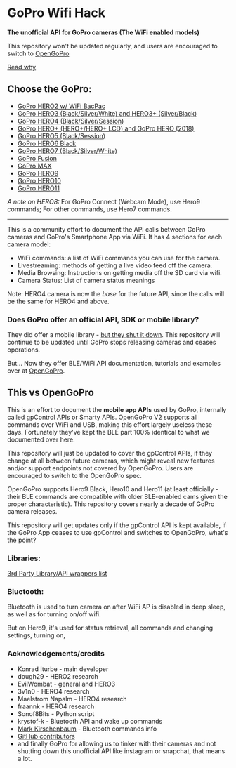 # GoPro Wifi Hack

**The unofficial API for GoPro cameras (The WiFi enabled models)**

This repository won't be updated regularly, and users are encouraged to switch to [OpenGoPro](https://gopro.github.io/OpenGoPro)

[Read why](https://medium.com/@konrad_it/sunsetting-my-unofficial-gopro-wireless-hacking-effort-a06a03c7fc1c)

## Choose the GoPro:

-   [GoPro HERO2 w/ WiFi BacPac](https://github.com/KonradIT/goprowifihack/blob/master/HERO2/README.md)
-   [GoPro HERO3 (Black/Silver/White) and HERO3+ (Silver/Black)](https://github.com/KonradIT/goprowifihack/blob/master/HERO3/README.md)
-   [GoPro HERO4 (Black/Silver/Session)](https://github.com/KonradIT/goprowifihack/blob/master/HERO4/README.md)
-   [GoPro HERO+ (HERO+/HERO+ LCD) and GoPro HERO (2018)](https://github.com/KonradIT/goprowifihack/blob/master/HERO/README.md)
-   [GoPro HERO5 (Black/Session)](https://github.com/KonradIT/goprowifihack/blob/master/HERO5/README.md)
-   [GoPro HERO6 Black](https://github.com/KonradIT/goprowifihack/blob/master/HERO6/README.md)
-   [GoPro HERO7 (Black/Silver/White)](https://github.com/KonradIT/goprowifihack/blob/master/HERO7/README.md)
-   [GoPro Fusion](https://github.com/KonradIT/goprowifihack/blob/master/Fusion1/README.md)
-   [GoPro MAX](https://github.com/KonradIT/goprowifihack/blob/master/MAX/README.md)
-   [GoPro HERO9](https://github.com/KonradIT/goprowifihack/blob/master/HERO9/README.md)
-   [GoPro HERO10](https://github.com/KonradIT/goprowifihack/blob/master/HERO10/README.md)
-   [GoPro HERO11](https://github.com/KonradIT/goprowifihack/blob/master/HERO11/README.md)

_A note on HERO8:_ For GoPro Connect (Webcam Mode), use Hero9 commands; For other commands, use Hero7 commands.

---

This is a community effort to document the API calls between GoPro cameras and GoPro's Smartphone App via WiFi. It has 4 sections for each camera model:

-   WiFi commands: a list of WiFi commands you can use for the camera.
-   Livestreaming: methods of getting a live video feed off the camera.
-   Media Browsing: Instructions on getting media off the SD card via wifi.
-   Camera Status: List of camera status meanings

Note: HERO4 camera is now the _base_ for the future API, since the calls will be the same for HERO4 and above.

### Does GoPro offer an official API, SDK or mobile library?

They did offer a mobile library - [but they shut it down](https://news.ycombinator.com/item?id=16189633). This repository will continue to be updated until GoPro stops releasing cameras and ceases operations.

But... Now they offer BLE/WiFi API documentation, tutorials and examples over at [OpenGoPro](https://gopro.com/OpenGoPro).

## This vs OpenGoPro

This is an effort to document the **mobile app APIs** used by GoPro, internally called gpControl APIs or Smarty APIs. OpenGoPro V2 supports all commands over WiFi and USB, making this effort largely useless these days. Fortunately they've kept the BLE part 100% identical to what we documented over here.

This repository will just be updated to cover the gpControl APIs, if they change at all between future cameras, which might reveal new features and/or support endpoints not covered by OpenGoPro. Users are encouraged to switch to the OpenGoPro spec.

OpenGoPro supports Hero9 Black, Hero10 and Hero11 (at least officially - their BLE commands are compatible with older BLE-enabled cams given the proper characteristic). This repository covers nearly a decade of GoPro camera releases.

This repository will get updates only if the gpControl API is kept available, if the GoPro App ceases to use gpControl and switches to OpenGoPro, what's the point?

### Libraries:

[3rd Party Library/API wrappers list](https://github.com/KonradIT/goprowifihack/blob/master/Libraries.md)

### Bluetooth:

Bluetooth is used to turn camera on after WiFi AP is disabled in deep sleep, as well as for turning on/off wifi.

But on Hero9, it's used for status retrieval, all commands and changing settings, turning on,

### Acknowledgements/credits

-   Konrad Iturbe - main developer
-   dough29 - HERO2 research
-   EvilWombat - general and HERO3
-   3v1n0 - HERO4 research
-   Maelstrom Napalm - HERO4 research
-   fraannk - HERO4 research
-   Sonof8Bits - Python script
-   krystof-k - Bluetooth API and wake up commands
-   [Mark Kirschenbaum](https://gethypoxic.com/blogs/technical/gopro-hero5-interfaces) - Bluetooth commands info
-   [GitHub contributors](https://github.com/KonradIT/goprowifihack/graphs/contributors)
-   and finally GoPro for allowing us to tinker with their cameras and not shutting down this unofficial API like instagram or snapchat, that means a lot.
